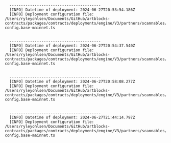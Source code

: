 
      ----------------------------------------
      [INFO] Datetime of deployment: 2024-06-27T20:53:54.186Z
      [INFO] Deployment configuration file: /Users/ryleyohlsen/Documents/GitHub/artblocks-contracts/packages/contracts/deployments/engine/V3/partners/scannables/deployment-config.base-mainnet.ts

    
      ----------------------------------------
      [INFO] Datetime of deployment: 2024-06-27T20:54:37.540Z
      [INFO] Deployment configuration file: /Users/ryleyohlsen/Documents/GitHub/artblocks-contracts/packages/contracts/deployments/engine/V3/partners/scannables/deployment-config.base-mainnet.ts

    
      ----------------------------------------
      [INFO] Datetime of deployment: 2024-06-27T20:58:08.277Z
      [INFO] Deployment configuration file: /Users/ryleyohlsen/Documents/GitHub/artblocks-contracts/packages/contracts/deployments/engine/V3/partners/scannables/deployment-config.base-mainnet.ts

    
      ----------------------------------------
      [INFO] Datetime of deployment: 2024-06-27T21:44:14.797Z
      [INFO] Deployment configuration file: /Users/ryleyohlsen/Documents/GitHub/artblocks-contracts/packages/contracts/deployments/engine/V3/partners/scannables/deployment-config.base-mainnet.ts

    
